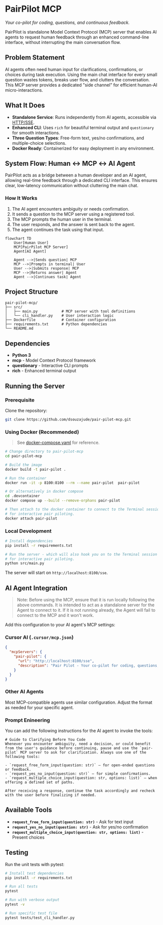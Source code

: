 # PairPilot MCP
*Your co-pilot for coding, questions, and continuous feedback.*

PairPilot is standalone Model Context Protocol (MCP) server that enables AI agents to request human feedback through an enhanced command-line interface, without interrupting the main conversation flow.

## Problem Statement

AI agents often need human input for clarifications, confirmations, or choices during task execution. Using the main chat interface for every small question wastes tokens, breaks user flow, and clutters the conversation. This MCP server provides a dedicated "side channel" for efficient human-AI micro-interactions.

## What It Does

- **Standalone Service**: Runs independently from AI agents, accessible via [HTTP/SSE](https://modelcontextprotocol.io/docs/concepts/transports#server-sent-events-sse).
- **Enhanced CLI**: Uses `rich` for beautiful terminal output and `questionary` for smooth interactions.
- **Three Question Types**: Free-form text, yes/no confirmations, and multiple-choice selections.
- **Docker Ready**: Containerized for easy deployment in any environment.

## System Flow: Human ↔ MCP ↔ AI Agent

PairPilot acts as a bridge between a human developer and an AI agent, allowing real-time feedback through a dedicated CLI interface. This ensures clear, low-latency communication without cluttering the main chat.

### How It Works

1. The AI agent encounters ambiguity or needs confirmation.
2. It sends a question to the MCP server using a registered tool.
3. The MCP prompts the human user in the terminal.
4. The user responds, and the answer is sent back to the agent.
5. The agent continues the task using that input.

```mermaid
flowchart TD
    User[Human User]
    MCP[PairPilot MCP Server]
    Agent[AI Agent]

    Agent -->|Sends question| MCP
    MCP -->|Prompts in terminal| User
    User -->|Submits response| MCP
    MCP -->|Returns answer| Agent
    Agent -->|Continues task| Agent
```

## Project Structure

```
pair-pilot-mcp/
├── src/
│   ├── main.py           # MCP server with tool definitions
│   └── cli_handler.py    # User interaction logic
├── Dockerfile            # Container configuration
├── requirements.txt      # Python dependencies
└── README.md
```

## Dependencies

- **Python 3**
- **mcp** - Model Context Protocol framework
- **questionary** - Interactive CLI prompts
- **rich** - Enhanced terminal output

## Running the Server

### Prerequisite

Clone the repository:

```bash
git clone https://github.com/dsouzajude/pair-pilot-mcp.git
```

### Using Docker (Recommended)

> See [docker-compose.yaml](.devcontainer/docker-compose.yaml) for reference. 

```bash
# Change directory to pair-pilot-mcp
cd pair-pilot-mcp

# Build the image
docker build -t pair-pilot .

# Run the container
docker run -it -p 8100:8100 --rm --name pair-pilot  pair-pilot

# Or alternatively in docker compose
cd .devcontainer
docker compose up --build --remove-orphans pair-pilot

# Then attach to the docker container to connect to the Terminal session
# for interactive pair piloting.
docker attach pair-pilot
```

### Local Development

```bash
# Install dependencies
pip install -r requirements.txt

# Run the server - which will also hook you on to the Terminal session
# for interactive pair piloting.
python src/main.py
```

The server will start on `http://localhost:8100/sse`.

## AI Agent Integration

> Note: Before using the MCP, ensure that it is run locally following the above commands. It is intended to act as a standalone server for the Agent to connect to it. If it is not running already, the Agent will fail to connect to the MCP and it won't work.

Add this configuration to your AI agent's MCP settings:

### Cursor AI (`.cursor/mcp.json`)

```json
{
  "mcpServers": {
    "pair-pilot": {
      "url": "http://localhost:8100/sse",
      "description": "Pair Pilot - Your co-pilot for coding, questions, and continuous feedback"
    }
  }
}
```

### Other AI Agents

Most MCP-compatible agents use similar configuration. Adjust the format as needed for your specific agent.

### Prompt Enineering

You can add the following instructions for the AI agent to invoke the tools:

```markup
# Guide to Clarifying Before You Code
Whenever you encounter ambiguity, need a decision, or could benefit from the user's guidance before continuing, pause and use the `pair-pilot` MCP server to ask for clarification. Always use one of the following tools:

- `request_free_form_input(question: str)` — for open-ended questions or feedback.
- `request_yes_no_input(question: str)` — for simple confirmations.
- `request_multiple_choice_input(question: str, options: list)` — when offering a defined set of paths.

After receiving a response, continue the task accordingly and recheck with the user before finalizing if needed.

```

## Available Tools

- **`request_free_form_input(question: str)`** - Ask for text input
- **`request_yes_no_input(question: str)`** - Ask for yes/no confirmation
- **`request_multiple_choice_input(question: str, options: list)`** - Present choices

## Testing

Run the unit tests with pytest:

```bash
# Install test dependencies
pip install -r requirements.txt

# Run all tests
pytest

# Run with verbose output
pytest -v

# Run specific test file
pytest tests/test_cli_handler.py
```
